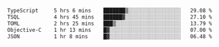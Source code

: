 <!--START_SECTION:waka-->

```txt
TypeScript     5 hrs 6 mins    ███████▒░░░░░░░░░░░░░░░░░   29.08 %
TSQL           4 hrs 45 mins   ██████▓░░░░░░░░░░░░░░░░░░   27.10 %
TOML           2 hrs 25 mins   ███▒░░░░░░░░░░░░░░░░░░░░░   13.79 %
Objective-C    1 hr 13 mins    █▓░░░░░░░░░░░░░░░░░░░░░░░   07.00 %
JSON           1 hr 8 mins     █▓░░░░░░░░░░░░░░░░░░░░░░░   06.48 %
```

<!--END_SECTION:waka-->